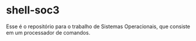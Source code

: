 # shell-soc3
Esse é o repositório para o trabalho de Sistemas Operacionais, que consiste em um processador de comandos.
